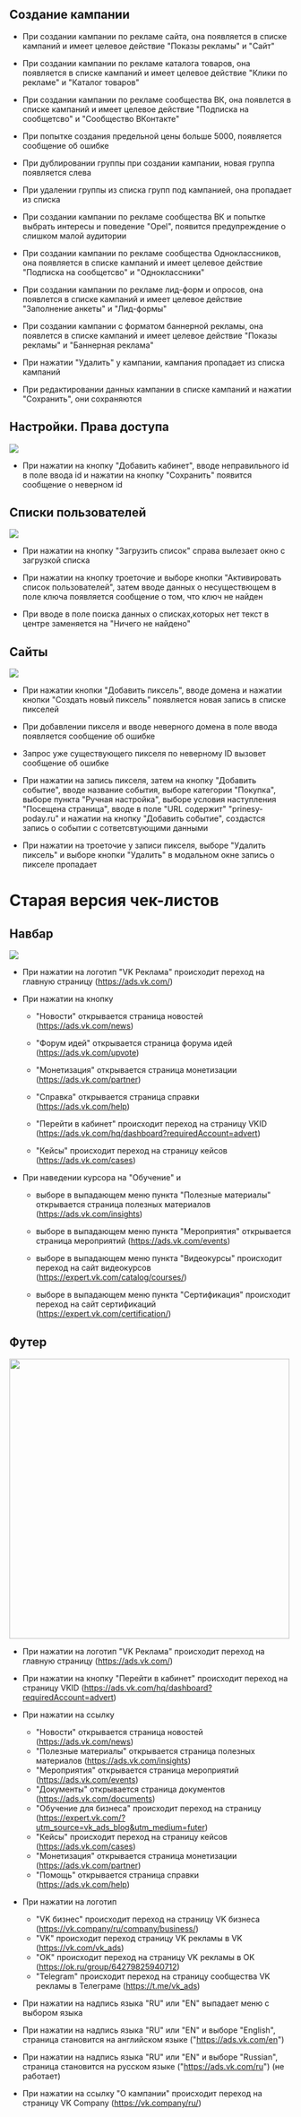 ## Создание кампании

- При создании кампании по рекламе сайта, она появляется в списке кампаний и имеет целевое действие "Показы рекламы" и "Сайт"

- При создании кампании по рекламе каталога товаров, она появляется в списке кампаний и имеет целевое действие "Клики по рекламе" и "Каталог товаров"

- При создании кампании по рекламе сообщества ВК, она появлется в списке кампаний и имеет целевое действие "Подписка на сообщетсво" и "Сообщество ВКонтакте"

- При попытке создания предельной цены больше 5000, появляется сообщение об ошибке

- При дублировании группы при создании кампании, новая группа появляется слева

- При удалении группы из списка групп под кампанией, она пропадает из списка

- При создании кампании по рекламе сообщества ВК и попытке выбрать интересы и поведение "Opel", появится предупреждение о слишком малой аудитории

- При создании кампании по рекламе сообщества Одноклассников, она появляется в списке кампаний и имеет целевое действие "Подписка на сообщетсво" и "Одноклассники"

- При создании кампании по рекламе лид-форм и опросов, она появлется в списке кампаний и имеет целевое действие "Заполнение анкеты" и "Лид-формы"

- При создании кампании с форматом баннерной рекламы, она появлется в списке кампаний и имеет целевое действие "Показы рекламы" и "Баннерная реклама"

- При нажатии "Удалить" у кампании, кампания пропадает из списка кампаний

- При редактировании данных кампании в списке кампаний и нажатии "Сохранить", они сохраняются

## Настройки. Права доступа

  <img src="images/accept_rigts.png">

- При нажатии на кнопку "Добавить кабинет", вводе неправильного id в поле ввода id и нажатии на кнопку "Сохранить" появится сообщение о неверном id

## Списки пользователей

  <img src="images/users_lists.png">

- При нажатии на кнопку "Загрузить список" справа вылезает окно с загрузкой списка

- При нажатии на кнопку  троеточие и выборе кнопки "Активировать список пользователей", затем вводе данных о несуществющем в поле ключа появляется сообщение о том, что ключ не найден

- При вводе в поле поиска данных о списках,которых нет текст в центре заменяется на "Ничего не найдено"

## Сайты

  <img src="images/sites.png">

- При нажатии кнопки "Добавить пиксель", вводе домена и нажатии кнопки "Создать новый пиксель" появляется новая запись в списке пикселей

- При добавлении пикселя и вводе неверного домена в поле ввода появляется сообщение об ошибке

- Запрос уже существующего пикселя по неверному ID вызовет сообщение об ошибке

- При нажатии на запись пикселя, затем на кнопку "Добавить событие", вводе название события, выборе категории "Покупка", выборе пункта "Ручная настройка", выборе условия наступления "Посещена страница", вводе в поле "URL содержит" "prinesy-poday.ru" и нажатии на кнопку "Добавить событие", создастся запись о событии с сответсвтующими данными

- При нажатии на троеточие у записи пикселя, выборе "Удалить пиксель" и выборе кнопки "Удалить" в модальном окне запись о пикселе пропадает

# Старая версия чек-листов
## Навбар

  <img src=images/navbar.png>

- При нажатии на логотип "VK Реклама" происходит переход на главную страницу (https://ads.vk.com/)

- При нажатии на кнопку

  - "Новости" открывается страница новостей (https://ads.vk.com/news)

  - "Форум идей" открывается страница форума идей (https://ads.vk.com/upvote)

  - "Монетизация" открывается страница монетизации (https://ads.vk.com/partner)

  - "Справка" открывается страница справки (https://ads.vk.com/help)

  - "Перейти в кабинет" происходит переход на страницу VKID (https://ads.vk.com/hq/dashboard?requiredAccount=advert)

  - "Кейсы" происходит переход на страницу кейсов (https://ads.vk.com/cases)

- При наведении курсора на "Обучение" и

  - выборе в выпадающем меню пункта "Полезные материалы" открывается страница полезных материалов (https://ads.vk.com/insights)

  - выборе в выпадающем меню пункта "Мероприятия" открывается страница мероприятий (https://ads.vk.com/events)

  - выборе в выпадающем меню пункта "Видеокурсы" происходит переход на сайт видеокурсов (https://expert.vk.com/catalog/courses/)
  
  - выборе в выпадающем меню пункта "Сертификация" происходит переход на сайт сертификаций (https://expert.vk.com/certification/)



## Футер

  <img src=images/footer.png width=500>

- При нажатии на логотип "VK Реклама" происходит переход на главную страницу (https://ads.vk.com/)
- При нажатии на кнопку "Перейти в кабинет" происходит переход на страницу VKID (https://ads.vk.com/hq/dashboard?requiredAccount=advert)
- При нажатии на ссылку
  - "Новости" открывается страница новостей (https://ads.vk.com/news)
  - "Полезные материалы" открывается страница полезных материалов (https://ads.vk.com/insights)
  - "Мероприятия" открывается страница мероприятий (https://ads.vk.com/events)
  - "Документы" открывается страница документов (https://ads.vk.com/documents)
  - "Обучение для бизнеса" происходит переход на страницу (https://expert.vk.com/?utm_source=vk_ads_blog&utm_medium=futer)
  - "Кейсы" происходит переход на страницу кейсов (https://ads.vk.com/cases)
  - "Монетизация" открывается страница монетизации (https://ads.vk.com/partner)
  - "Помощь" открывается страница справки (https://ads.vk.com/help)

- При нажатии на логотип
  - "VK бизнес" происходит переход на страницу VK бизнеса (https://vk.company/ru/company/business/)
  - "VK" происходит переход страницу VK рекламы в VK (https://vk.com/vk_ads)
  - "OK" происходит переход на страницу VK рекламы в OK (https://ok.ru/group/64279825940712)
  - "Telegram" происходит переход на страницу сообщества VK рекламы в Телеграме (https://t.me/vk_ads)

- При нажатии на надпись языка "RU" или "EN" выпадает меню с выбором языка
- При нажатии на надпись языка "RU" или "EN" и выборе "English", страница становится на английском языке ("https://ads.vk.com/en")
- При нажатии на надпись языка "RU" или "EN" и выборе "Russian", страница становится на русском языке ("https://ads.vk.com/ru") (не работает)
- При нажатии на ссылку "О кампании" происходит переход на страницу VK Company (https://vk.company/ru/)


